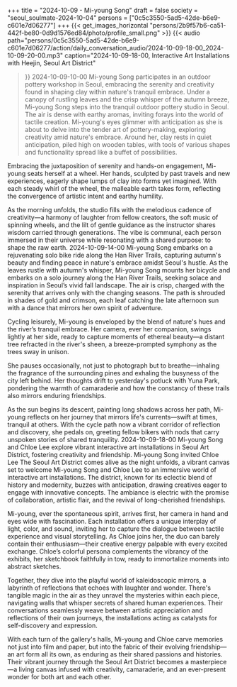 +++
title = "2024-10-09 - Mi-young Song"
draft = false
society = "seoul_soulmate-2024-10-04"
persons = ["0c5c3550-5ad5-42de-b6e9-c601e7d06277"]
+++
{{< get_images_horizontal "persons/2b9f57b6-ca51-442f-be80-0d9d1576ed84/photo/profile_small.png" >}}
{{< audio
    path="persons/0c5c3550-5ad5-42de-b6e9-c601e7d06277/action/daily_conversation_audio/2024-10-09-18-00_2024-10-09-20-00.mp3" 
    caption="2024-10-09-18-00, Interactive Art Installations with Heejin, Seoul Art District"
>}}
2024-10-09-10-00
Mi-young Song participates in an outdoor pottery workshop in Seoul, embracing the serenity and creativity found in shaping clay within nature's tranquil embrace.
Under a canopy of rustling leaves and the crisp whisper of the autumn breeze, Mi-young Song steps into the tranquil outdoor pottery studio in Seoul. The air is dense with earthy aromas, inviting forays into the world of tactile creation. Mi-young's eyes glimmer with anticipation as she is about to delve into the tender art of pottery-making, exploring creativity amid nature's embrace. Around her, clay rests in quiet anticipation, piled high on wooden tables, with tools of various shapes and functionality spread like a buffet of possibilities. 

Embracing the juxtaposition of serenity and hands-on engagement, Mi-young seats herself at a wheel. Her hands, sculpted by past travels and new experiences, eagerly shape lumps of clay into forms yet imagined. With each steady whirl of the wheel, the malleable earth takes form, reflecting the convergence of artistic intent and earthy humility.

As the morning unfolds, the studio fills with the melodious cadence of creativity—a harmony of laughter from fellow creators, the soft music of spinning wheels, and the lilt of gentle guidance as the instructor shares wisdom carried through generations. The vibe is communal, each person immersed in their universe while resonating with a shared purpose: to shape the raw earth.
2024-10-09-14-00
Mi-young Song embarks on a rejuvenating solo bike ride along the Han River Trails, capturing autumn's beauty and finding peace in nature's embrace amidst Seoul's hustle.
As the leaves rustle with autumn's whisper, Mi-young Song mounts her bicycle and embarks on a solo journey along the Han River Trails, seeking solace and inspiration in Seoul’s vivid fall landscape. The air is crisp, charged with the serenity that arrives only with the changing seasons. The path is shrouded in shades of gold and crimson, each leaf catching the late afternoon sun with a dance that mirrors her own spirit of adventure.

Cycling leisurely, Mi-young is enveloped by the blend of nature's hues and the river’s tranquil embrace. Her camera, ever her companion, swings lightly at her side, ready to capture moments of ethereal beauty—a distant tree refracted in the river's sheen, a breeze-prompted symphony as the trees sway in unison.

She pauses occasionally, not just to photograph but to breathe—inhaling the fragrance of the surrounding pines and exhaling the busyness of the city left behind. Her thoughts drift to yesterday's potluck with Yuna Park, pondering the warmth of camaraderie and how the constancy of these trails also mirrors enduring friendships.

As the sun begins its descent, painting long shadows across her path, Mi-young reflects on her journey that mirrors life's currents—swift at times, tranquil at others. With the cycle path now a vibrant corridor of reflection and discovery, she pedals on, greeting fellow bikers with nods that carry unspoken stories of shared tranquility.
2024-10-09-18-00
Mi-young Song and Chloe Lee explore vibrant interactive art installations in Seoul Art District, fostering creativity and friendship.
Mi-young Song invited Chloe Lee
The Seoul Art District comes alive as the night unfolds, a vibrant canvas set to welcome Mi-young Song and Chloe Lee to an immersive world of interactive art installations. The district, known for its eclectic blend of history and modernity, buzzes with anticipation, drawing creatives eager to engage with innovative concepts. The ambiance is electric with the promise of collaboration, artistic flair, and the revival of long-cherished friendships.

Mi-young, ever the spontaneous spirit, arrives first, her camera in hand and eyes wide with fascination. Each installation offers a unique interplay of light, color, and sound, inviting her to capture the dialogue between tactile experience and visual storytelling. As Chloe joins her, the duo can barely contain their enthusiasm—their creative energy palpable with every excited exchange. Chloe’s colorful persona complements the vibrancy of the exhibits, her sketchbook faithfully in tow, ready to immortalize moments into abstract sketches.

Together, they dive into the playful world of kaleidoscopic mirrors, a labyrinth of reflections that echoes with laughter and wonder. There's tangible magic in the air as they unravel the mysteries within each piece, navigating walls that whisper secrets of shared human experiences. Their conversations seamlessly weave between artistic appreciation and reflections of their own journeys, the installations acting as catalysts for self-discovery and expression.

With each turn of the gallery's halls, Mi-young and Chloe carve memories not just into film and paper, but into the fabric of their evolving friendship—an art form all its own, as enduring as their shared passions and histories. Their vibrant journey through the Seoul Art District becomes a masterpiece—a living canvas infused with creativity, camaraderie, and an ever-present wonder for both art and each other.
